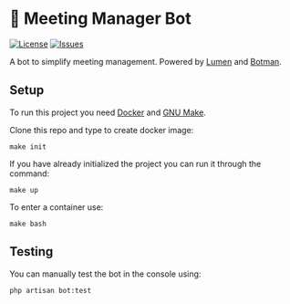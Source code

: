 # 📙 Meeting Manager Bot

[![License](https://img.shields.io/github/license/bvlinsky/meeting-bot)](https://github.com/bvlinsky/meeting-bot/main/LICENSE)
[![Issues](https://img.shields.io/github/issues/bvlinsky/meeting-bot)](https://github.com/bvlinsky/meeting-bot/issues)

A bot to simplify meeting management. Powered by [Lumen](https://lumen.laravel.com/) and [Botman](https://botman.io/).

## Setup
To run this project you need [Docker](https://www.docker.com/) and [GNU Make](https://www.gnu.org/software/make/).

Clone this repo and type to create docker image:
```
make init
```

If you have already initialized the project you can run it through the command:
```
make up
```

To enter a container use:
```
make bash
```

## Testing
You can manually test the bot in the console using:
```
php artisan bot:test
```
